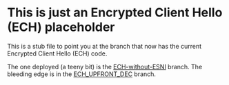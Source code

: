 # This is just an Encrypted Client Hello (ECH) placeholder

This is a stub file to point you at the branch that now
has the current Encrypted Client Hello (ECH) code.

The one deployed (a teeny bit) is the [ECH-without-ESNI](https://github.com/sftcd/openssl/tree/ECH-without-ESNI/esnistuff)
branch. The bleeding edge is in the [ECH_UPFRONT_DEC](https://github.com/sftcd/openssl/tree/ECH_UPFRONT_DEC/esnistuff)
branch.

